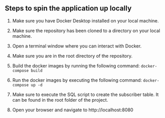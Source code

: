 ## Steps to spin the application up locally

1. Make sure you have Docker Desktop installed on your local machine.
2. Make sure the repository has been cloned to a directory on your local machine.
3. Open a terminal window where you can interact with Docker.
4. Make sure you are in the root directory of the repository.
5. Build the docker images by running the following command:
```docker-compose build```

6. Run the docker images by executing the following command:
```docker-compose up -d```

7. Make sure to execute the SQL script to create the subscriber table. It can be found in the root folder of the project.
8. Open your browser and navigate to http://localhost:8080
